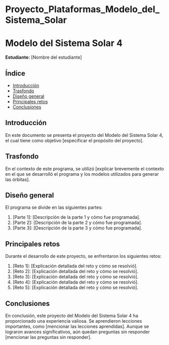 # Proyecto_Plataformas_Modelo_del_Sistema_Solar
# Modelo del Sistema Solar 4

**Estudiante:** [Nombre del estudiante]

## Índice
- [Introducción](#introducción)
- [Trasfondo](#trasfondo)
- [Diseño general](#diseño-general)
- [Principales retos](#principales-retos)
- [Conclusiones](#conclusiones)

## Introducción
En este documento se presenta el proyecto del Modelo del Sistema Solar 4, el cual tiene como objetivo [especificar el propósito del proyecto].

## Trasfondo
En el contexto de este programa, se utilizó [explicar brevemente el contexto en el que se desarrolló el programa y los modelos utilizados para generar las órbitas].

## Diseño general
El programa se divide en las siguientes partes:

1. [Parte 1]: [Descripción de la parte 1 y cómo fue programada].
2. [Parte 2]: [Descripción de la parte 2 y cómo fue programada].
3. [Parte 3]: [Descripción de la parte 3 y cómo fue programada].

## Principales retos
Durante el desarrollo de este proyecto, se enfrentaron los siguientes retos:

1. [Reto 1]: [Explicación detallada del reto y cómo se resolvió].
2. [Reto 2]: [Explicación detallada del reto y cómo se resolvió].
3. [Reto 3]: [Explicación detallada del reto y cómo se resolvió].
4. [Reto 4]: [Explicación detallada del reto y cómo se resolvió].
5. [Reto 5]: [Explicación detallada del reto y cómo se resolvió].

## Conclusiones
En conclusión, este proyecto del Modelo del Sistema Solar 4 ha proporcionado una experiencia valiosa. Se aprendieron lecciones importantes, como [mencionar las lecciones aprendidas]. Aunque se lograron avances significativos, aún quedan preguntas sin responder [mencionar las preguntas sin responder].
